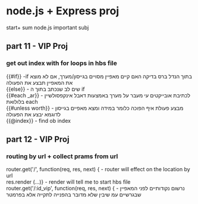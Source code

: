 # node.js + Express proj
start+ sum node.js important subj


## part 11 - VIP Proj
### get out index with for loops in hbs file 
{{#if}} -if בתוך הנדל ברס  בדיקה האם קיים מאפיין מסויים בגייסון/מערך, אם לא מוצא את המאפיין תבצע את הפעולה  </br>
{{else}} - שים לב שנכתב בתוך ה if </br> 
{{#each _ar}} - לכתיבת אובייקטים עי מעבר על מערך באמצעות דאבל אינקפסולשיין בלולואת each </br>
{{#unless worth}} - מבצע פעולת איף הפוכה כלומר במידה ומצא מאפיים בגייסון לדוגמא יבצע את הפעולה </br>
{{@index}} - find ob index 

## part 12 - VIP Proj
###   routing by url + collect prams from url 
router.get('/', function(req, res, next) { - router will effect on the location by url</br>
res.render (...)}  - render will tell me to start hbs file </br>
router.get('/:id_vip', function(req, res, next) { - נרשום נקודותיים לפני המאפיין שבגרשיים עמ שיבין שלא מדובר בהפנייה לתקייה אלא בפרמטר







